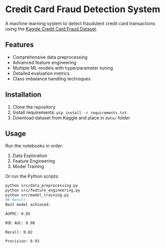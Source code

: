 # Credit Card Fraud Detection System

A machine learning system to detect fraudulent credit card transactions using the [Kaggle Credit Card Fraud Dataset](https://www.kaggle.com/datasets/mlg-ulb/creditcardfraud).

## Features
- Comprehensive data preprocessing
- Advanced feature engineering
- Multiple ML models with hyperparameter tuning
- Detailed evaluation metrics
- Class imbalance handling techniques

## Installation
1. Clone the repository
2. Install requirements: `pip install -r requirements.txt`
3. Download dataset from Kaggle and place in `data/` folder

## Usage
Run the notebooks in order:
1. Data Exploration
2. Feature Engineering
3. Model Training

Or run the Python scripts:
```bash
python src/data_preprocessing.py
python src/feature_engineering.py
python src/model_training.py
## Result
Best model achieved:

AUPRC: 0.85

ROC AUC: 0.98

Recall: 0.82

Precision: 0.93
